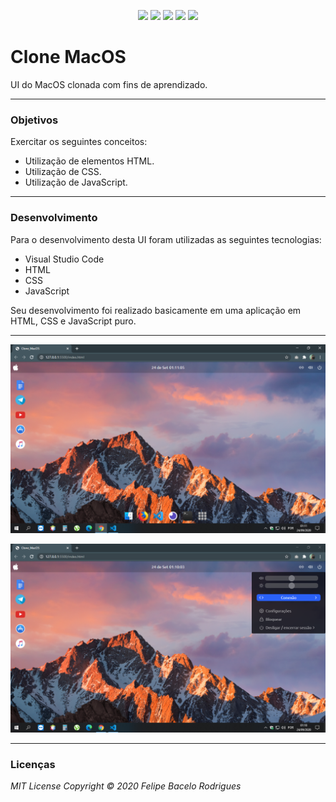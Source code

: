 <p align="center">
<a href= "https://img.shields.io/github/repo-size/felipebacelo/Clone_MacOS?style=for-the-badge"><img src="https://img.shields.io/github/repo-size/felipebacelo/Clone_MacOS?style=for-the-badge"/></a>
<a href= "https://img.shields.io/github/languages/count/felipebacelo/Clone_MacOS?style=for-the-badge"><img src="https://img.shields.io/github/languages/count/felipebacelo/Clone_MacOS?style=for-the-badge"/></a>
<a href= "https://img.shields.io/github/forks/felipebacelo/Clone_MacOS?style=for-the-badge"><img src="https://img.shields.io/github/forks/felipebacelo/Clone_MacOS?style=for-the-badge"/></a>
<a href= "https://img.shields.io/bitbucket/pr-raw/felipebacelo/Clone_MacOS?style=for-the-badge"><img src="https://img.shields.io/bitbucket/pr-raw/felipebacelo/Clone_MacOS?style=for-the-badge"/></a>
<a href= "https://img.shields.io/bitbucket/issues/felipebacelo/Clone_MacOS?style=for-the-badge"><img src="https://img.shields.io/bitbucket/issues/felipebacelo/Clone_MacOS?style=for-the-badge"/></a>
</p>

# Clone MacOS

UI do MacOS clonada com fins de aprendizado.
***
### Objetivos

Exercitar os seguintes conceitos:

* Utilização de elementos HTML.
* Utilização de CSS.
* Utilização de JavaScript.
***
### Desenvolvimento

Para o desenvolvimento desta UI foram utilizadas as seguintes tecnologias:

* Visual Studio Code
* HTML
* CSS
* JavaScript

Seu desenvolvimento foi realizado basicamente em uma aplicação em HTML, CSS e JavaScript puro.
***

![PRINT_1](https://github.com/felipebacelo/Clone_MacOS/blob/master/assets/image-1.png)

![PRINT_2](https://github.com/felipebacelo/Clone_MacOS/blob/master/assets/image-2.png)

***
### Licenças

_MIT License_
_Copyright   ©   2020 Felipe Bacelo Rodrigues_
